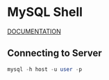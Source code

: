 # MySQL Shell

[DOCUMENTATION](https://dev.mysql.com/doc/refman/8.0/en/mysql-shell-userguide.html)

## Connecting to Server

```sql
mysql -h host -u user -p
```